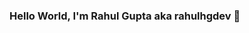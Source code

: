 ### Hello World, I'm Rahul Gupta aka rahulhgdev 👋

<!--
**rahulhgdev/rahulhgdev** is a ✨ _special_ ✨ repository because its `README.md` (this file) appears on your GitHub profile.

Here are some ideas to get you started:

- 🔭 I’m currently working on Android & Web Development
- 🌱 I’m currently learning Flutter & React-js
- 👯 I’m looking to collaborate with other contributor.
- 🤔 I’m looking for help with my android projects.
- 💬 Ask me about android & tech related stuffs
- 😄 Pronouns: He/His
- ⚡ Fun fact: Nothing !!

### Spotify Playing 🎧

[<img src="https://now-playing-codestackr.vercel.app/api/spotify-playing" alt="rahulhgdev Spotify Playing" width="350" />](https://open.spotify.com/album/5aSpKgEu4wVmceYiYQLlZm?highlight=spotify:track:6rqFPiBjTTc1BEgIIFigUU)

<details>
  <summary>:zap: GitHub Stats</summary>

  <img align="left" alt="rahulhgdev's GitHub Stats" src="https://github-readme-stats.codestackr.vercel.app/api?username=codeSTACKr&show_icons=true&hide_border=true" />

</details>
-->

